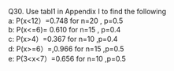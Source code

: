 Q30. Use tabl1 in Appendix I to find the following  
a: P(x<12）=0.748  for n=20 , p=0.5    
b: P(x<=6)= 0.610  for n=15 , p=0.4      
c: P(x>4）=0.367  for n=10 ,p=0.4   
d: P(x>=6）=,0.966 for n=15 ,p=0.5  
e: P(3<x<7）=0.656  for n=10 ,p=0.5    
